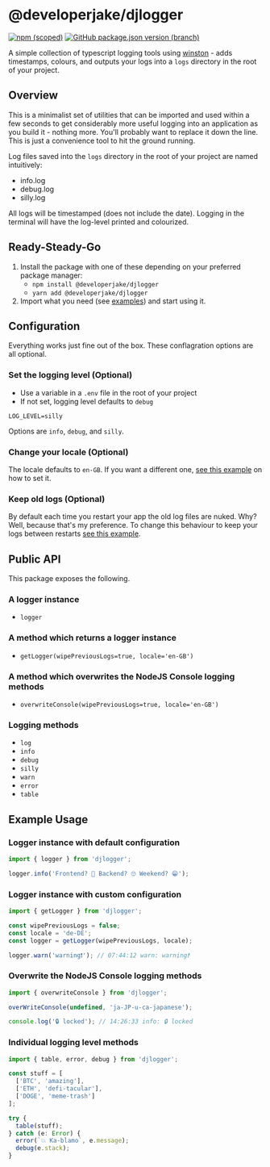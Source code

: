 # @developerjake/djlogger
[![npm (scoped)](https://img.shields.io/npm/v/@developerjake/djlogger)](https://www.npmjs.com/package/@developerjake/djlogger) [![GitHub package.json version (branch)](https://img.shields.io/github/package-json/v/developerjake/djlogger/main)](https://github.com/developerjake/djlogger)

A simple collection of typescript logging tools using [winston](https://www.npmjs.com/package/winston) - adds timestamps, colours, and outputs your logs into a `logs` directory in the root of your project.
## Overview
This is a minimalist set of utilities that can be imported and used within a few seconds to get considerably more useful logging into an application as you build it - nothing more. You'll probably want to replace it down the line. This is just a convenience tool to hit the ground running.

Log files saved into the `logs` directory in the root of your project are named intuitively:
* info.log
* debug.log
* silly.log

All logs will be timestamped (does not include the date).
Logging in the terminal will have the log-level printed and colourized.
## Ready-Steady-Go
1. Install the package with one of these depending on your preferred package manager:
	* `npm install @developerjake/djlogger`
	* `yarn add @developerjake/djlogger`
2. Import what you need (see [examples](#example-usage)) and start using it.
## Configuration
Everything works just fine out of the box. These conflagration options are all optional.
### Set  the logging level (Optional)
* Use a variable in a `.env` file  in the root of your project
* If not set, logging level defaults to `debug`
```
LOG_LEVEL=silly
```
Options are `info`, `debug`, and `silly`.
### Change your locale (Optional)
The locale defaults to `en-GB`. If you want a different one, [see this example](#logger-instance-with-custom-configuration) on how to set it.
### Keep old logs (Optional)
By default each time you restart your app the old log files are nuked. Why? Well, because that's my preference. To change this behaviour to keep your logs between restarts [see this example](#logger-instance-with-custom-configuration).

## Public API
This package exposes the following.
### A logger instance
*  `logger`
### A method which returns a logger instance
*  `getLogger(wipePreviousLogs=true, locale='en-GB')`
### A method which overwrites the NodeJS Console logging methods
*  `overwriteConsole(wipePreviousLogs=true, locale='en-GB')`
### Logging methods
*  `log`
*  `info`
*  `debug`
*  `silly`
*  `warn`
*  `error`
*  `table`

## Example Usage
### Logger instance with default configuration
```typescript
import { logger } from 'djlogger';

logger.info('Frontend? 🤔 Backend? 🙄 Weekend? 😁');
```
### Logger instance with custom configuration
```typescript
import { getLogger } from 'djlogger';

const wipePreviousLogs = false;
const locale = 'de-DE';
const logger = getLogger(wipePreviousLogs, locale);

logger.warn('warning❗'); // 07:44:12 warn: warning❗
```
### Overwrite the NodeJS Console logging methods
```typescript
import { overwriteConsole } from 'djlogger';

overWriteConsole(undefined, 'ja-JP-u-ca-japanese');

console.log('🔒 locked'); // 14:26:33 info: 🔒 locked
```
### Individual logging level methods
```typescript
import { table, error, debug } from 'djlogger';

const stuff = [
  ['BTC', 'amazing'],
  ['ETH', 'defi-tacular'],
  ['DOGE', 'meme-trash']
];

try {
  table(stuff);
} catch (e: Error) {
  error(`💥 Ka-blamo`, e.message);
  debug(e.stack);
}
```
